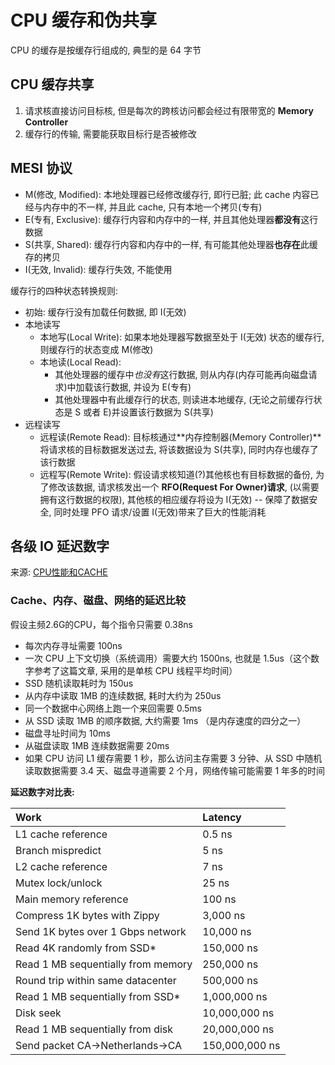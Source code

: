 # CPU 缓存和伪共享

CPU 的缓存是按缓存行组成的, 典型的是 64 字节

## CPU 缓存共享

1. 请求核直接访问目标核, 但是每次的跨核访问都会经过有限带宽的 **Memory Controller**
2. 缓存行的传输, 需要能获取目标行是否被修改

## MESI 协议

- M(修改, Modified): 本地处理器已经修改缓存行, 即行已脏; 此 cache 内容已经与内存中的不一样, 并且此 cache, 只有本地一个拷贝(专有)
- E(专有, Exclusive): 缓存行内容和内存中的一样, 并且其他处理器**都没有**这行数据
- S(共享, Shared): 缓存行内容和内存中的一样, 有可能其他处理器**也存在**此缓存的拷贝
- I(无效, Invalid): 缓存行失效, 不能使用

缓存行的四种状态转换规则:
- 初始: 缓存行没有加载任何数据, 即 I(无效)
- 本地读写
  - 本地写(Local Write): 如果本地处理器写数据至处于 I(无效) 状态的缓存行, 则缓存行的状态变成 M(修改)
  - 本地读(Local Read):
    - 其他处理器的缓存中*也没有*这行数据, 则从内存(内存可能再向磁盘请求)中加载该行数据, 并设为 E(专有)
    - 其他处理器中有此缓存行的状态, 则读进本地缓存, (无论之前缓存行状态是 S 或者 E)并设置该行数据为 S(共享)
- 远程读写
  - 远程读(Remote Read): 目标核通过**内存控制器(Memory Controller)**将请求核的目标数据发送过去, 将该数据设为 S(共享), 同时内存也缓存了该行数据
  - 远程写(Remote Write): 假设请求核知道(?)其他核也有目标数据的备份, 为了修改该数据, 请求核发出一个 **RFO(Request For Owner)请求**, (以需要拥有这行数据的权限), 其他核的相应缓存将设为 I(无效) -- 保障了数据安全, 同时处理 PFO 请求/设置 I(无效)带来了巨大的性能消耗

## 各级 IO 延迟数字

来源: [CPU性能和CACHE](https://plantegg.github.io/2021/07/19/CPU%E6%80%A7%E8%83%BD%E5%92%8CCACHE/)

### Cache、内存、磁盘、网络的延迟比较

假设主频2.6G的CPU，每个指令只需要 0.38ns

- 每次内存寻址需要 100ns
- 一次 CPU 上下文切换（系统调用）需要大约 1500ns, 也就是 1.5us（这个数字参考了这篇文章, 采用的是单核 CPU 线程平均时间）
- SSD 随机读取耗时为 150us
- 从内存中读取 1MB 的连续数据, 耗时大约为 250us
- 同一个数据中心网络上跑一个来回需要 0.5ms
- 从 SSD 读取 1MB 的顺序数据, 大约需要 1ms （是内存速度的四分之一）
- 磁盘寻址时间为 10ms
- 从磁盘读取 1MB 连续数据需要 20ms
- 如果 CPU 访问 L1 缓存需要 1 秒，那么访问主存需要 3 分钟、从 SSD 中随机读取数据需要 3.4 天、磁盘寻道需要 2 个月，网络传输可能需要 1 年多的时间

**延迟数字对比表:**

| Work | Latency |
| :--- | :--- |
| L1 cache reference | 0.5 ns |
| Branch mispredict	| 5 ns |
| L2 cache reference | 7 ns |
| Mutex lock/unlock | 25 ns |
| Main memory reference | 100 ns |
| Compress 1K bytes with Zippy | 3,000 ns |
| Send 1K bytes over 1 Gbps network | 10,000 ns |
| Read 4K randomly from SSD* | 150,000 ns |
| Read 1 MB sequentially from memory | 250,000 ns |
| Round trip within same datacenter | 500,000 ns |
| Read 1 MB sequentially from SSD* | 1,000,000 ns |
| Disk seek | 10,000,000 ns |
| Read 1 MB sequentially from disk | 20,000,000 ns |
| Send packet CA->Netherlands->CA | 150,000,000 ns |

